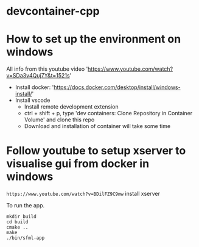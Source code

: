 # devcontainer-cpp

# How to set up the environment on windows
All info from this youtube video 'https://www.youtube.com/watch?v=SDa3v4Quj7Y&t=1521s'

- Install docker: 'https://docs.docker.com/desktop/install/windows-install/'
- Install vscode
  - Install remote development extension
  - ctrl + shift + p, type 'dev containers: Clone Repository in Container Volume' and clone this repo
  - Download and installation of container will take some time


# Follow youtube to setup xserver to visualise gui from docker in windows
`https://www.youtube.com/watch?v=BDilFZ9C9mw`
install xserver


To run the app. 

```console
mkdir build
cd build
cmake ..
make
./bin/sfml-app
```



